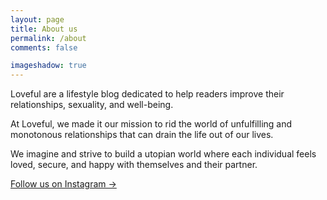 ```yaml
---
layout: page
title: About us
permalink: /about
comments: false

imageshadow: true
---
```


Loveful are a lifestyle blog dedicated to help readers improve their relationships, sexuality, and well-being.

At Loveful, we made it our mission to rid the world of unfulfilling and monotonous relationships that can drain the life out of our lives. 



We imagine and strive to build a utopian world where each individual feels loved, secure, and happy with themselves and their partner. 

<a target="_blank" href="https://instagram.com/loveful.in" class="btn btn-dark"> Follow us on Instagram &rarr;</a>

